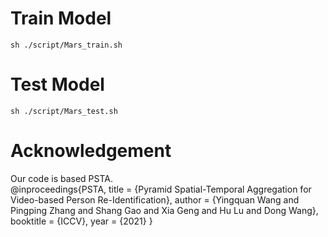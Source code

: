 
#  Train Model
```
sh ./script/Mars_train.sh
```
#  Test Model
```
sh ./script/Mars_test.sh
```

#  Acknowledgement
Our code is based PSTA.<br>
@inproceedings{PSTA,
	title = {Pyramid Spatial-Temporal Aggregation for Video-based Person Re-Identification},
	author = {Yingquan Wang and Pingping Zhang and Shang Gao and Xia Geng and Hu Lu and Dong Wang},
	booktitle = {ICCV},
	year = {2021}
}
